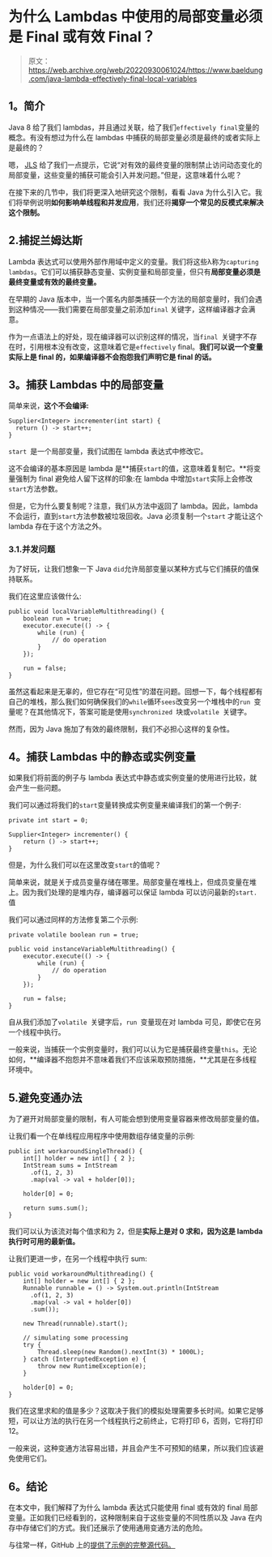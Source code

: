# 为什么 Lambdas 中使用的局部变量必须是 Final 或有效 Final？

> 原文：<https://web.archive.org/web/20220930061024/https://www.baeldung.com/java-lambda-effectively-final-local-variables>

## 1。简介

Java 8 给了我们 lambdas，并且通过关联，给了我们`effectively final`变量的概念。有没有想过为什么在 lambdas 中捕获的局部变量必须是最终的或者实际上是最终的？

嗯， [JLS](https://web.archive.org/web/20221105100820/https://docs.oracle.com/javase/specs/jls/se8/html/jls-15.html#jls-15.27.2) 给了我们一点提示，它说“对有效的最终变量的限制禁止访问动态变化的局部变量，这些变量的捕获可能会引入并发问题。”但是，这意味着什么呢？

在接下来的几节中，我们将更深入地研究这个限制，看看 Java 为什么引入它。我们将举例说明**如何影响单线程和并发应用**，我们还将**揭穿一个常见的反模式来解决这个限制。**

## 2.捕捉兰姆达斯

Lambda 表达式可以使用外部作用域中定义的变量。我们将这些λ称为`capturing lambdas`。它们可以捕获静态变量、实例变量和局部变量，但只有**局部变量必须是最终变量或有效的最终变量。**

在早期的 Java 版本中，当一个匿名内部类捕获一个方法的局部变量时，我们会遇到这种情况——我们需要在局部变量之前添加`final` 关键字，这样编译器才会满意。

作为一点语法上的好处，现在编译器可以识别这样的情况，当`final `关键字不存在时，引用根本没有改变，这意味着它是`effectively` final。**我们可以说一个变量实际上是 final 的，如果编译器不会抱怨我们声明它是 final 的话。**

## 3。捕获 Lambdas 中的局部变量

简单来说，**这个不会编译:**

```
Supplier<Integer> incrementer(int start) {
  return () -> start++;
}
```

`start `是一个局部变量，我们试图在 lambda 表达式中修改它。

这不会编译的基本原因是 lambda 是**捕获`start`的值，这意味着复制它。**将变量强制为 final 避免给人留下这样的印象:在 lambda 中增加`start`实际上会修改`start`方法参数。

但是，它为什么要复制呢？注意，我们从方法中返回了 lambda。因此，lambda 不会运行，直到`start`方法参数被垃圾回收。Java 必须复制一个`start` 才能让这个 lambda 存在于这个方法之外。

### 3.1.并发问题

为了好玩，让我们想象一下 Java `did`允许局部变量以某种方式与它们捕获的值保持联系。

我们在这里应该做什么:

```
public void localVariableMultithreading() {
    boolean run = true;
    executor.execute(() -> {
        while (run) {
            // do operation
        }
    });

    run = false;
}
```

虽然这看起来是无辜的，但它存在“可见性”的潜在问题。回想一下，每个线程都有自己的堆栈，那么我们如何确保我们的`while`循环`sees`改变另一个堆栈中的`run `变量呢？在其他情况下，答案可能是使用`synchronized `块或`volatile `关键字。

然而，因为 Java 施加了有效的最终限制，我们不必担心这样的复杂性。

## 4。捕获 Lambdas 中的静态或实例变量

如果我们将前面的例子与 lambda 表达式中静态或实例变量的使用进行比较，就会产生一些问题。

我们可以通过将我们的`start`变量转换成实例变量来编译我们的第一个例子:

```
private int start = 0;

Supplier<Integer> incrementer() {
    return () -> start++;
}
```

但是，为什么我们可以在这里改变`start`的值呢？

简单来说，就是关于成员变量存储在哪里。局部变量在堆栈上，但成员变量在堆上。因为我们处理的是堆内存，编译器可以保证 lambda 可以访问最新的`start.`值

我们可以通过同样的方法修复第二个示例:

```
private volatile boolean run = true;

public void instanceVariableMultithreading() {
    executor.execute(() -> {
        while (run) {
            // do operation
        }
    });

    run = false;
}
```

自从我们添加了`volatile `关键字后，`run `变量现在对 lambda 可见，即使它在另一个线程中执行。

一般来说，当捕获一个实例变量时，我们可以认为它是捕获最终变量`this`。无论如何，**编译器不抱怨并不意味着我们不应该采取预防措施，**尤其是在多线程环境中。

## 5.避免变通办法

为了避开对局部变量的限制，有人可能会想到使用变量容器来修改局部变量的值。

让我们看一个在单线程应用程序中使用数组存储变量的示例:

```
public int workaroundSingleThread() {
    int[] holder = new int[] { 2 };
    IntStream sums = IntStream
      .of(1, 2, 3)
      .map(val -> val + holder[0]);

    holder[0] = 0;

    return sums.sum();
}
```

我们可以认为该流对每个值求和为 2，但是**实际上是对 0 求和，因为这是 lambda 执行时可用的最新值。**

让我们更进一步，在另一个线程中执行 sum:

```
public void workaroundMultithreading() {
    int[] holder = new int[] { 2 };
    Runnable runnable = () -> System.out.println(IntStream
      .of(1, 2, 3)
      .map(val -> val + holder[0])
      .sum());

    new Thread(runnable).start();

    // simulating some processing
    try {
        Thread.sleep(new Random().nextInt(3) * 1000L);
    } catch (InterruptedException e) {
        throw new RuntimeException(e);
    }

    holder[0] = 0;
}
```

我们在这里求和的值是多少？这取决于我们的模拟处理需要多长时间。如果它足够短，可以让方法的执行在另一个线程执行之前终止，它将打印 6，否则，它将打印 12。

一般来说，这种变通方法容易出错，并且会产生不可预知的结果，所以我们应该避免使用它们。

## 6。结论

在本文中，我们解释了为什么 lambda 表达式只能使用 final 或有效的 final 局部变量。正如我们已经看到的，这种限制来自于这些变量的不同性质以及 Java 在内存中存储它们的方式。我们还展示了使用通用变通方法的危险。

与往常一样，GitHub 上的[提供了示例的完整源代码。](https://web.archive.org/web/20221105100820/https://github.com/eugenp/tutorials/tree/master/core-java-modules/core-java-lambdas)